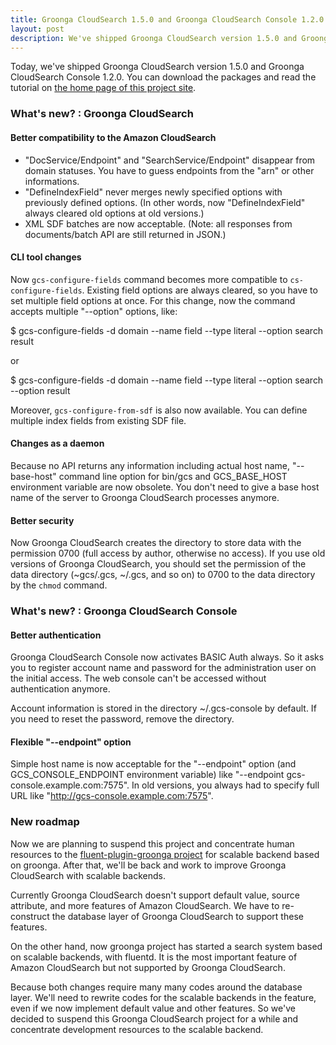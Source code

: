 ```yaml
---
title: Groonga CloudSearch 1.5.0 and Groonga CloudSearch Console 1.2.0 is out, and new roadmap
layout: post
description: We've shipped Groonga CloudSearch version 1.5.0 and Groonga CloudSearch Console 1.2.0. New features come with the release, and there is our new roadmap.
---
```


Today, we've shipped Groonga CloudSearch version 1.5.0 and Groonga CloudSearch
Console 1.2.0. You can download the packages and read the tutorial on
[the home page of this project site](/).

### What's new? : Groonga CloudSearch

#### Better compatibility to the Amazon CloudSearch

 * "DocService/Endpoint" and "SearchService/Endpoint" disappear from domain
   statuses. You have to guess endpoints from the "arn" or other informations.
 * "DefineIndexField" never merges newly specified options with previously
   defined options. (In other words, now "DefineIndexField" always cleared old
   options at old versions.)
 * XML SDF batches are now acceptable. (Note: all responses from documents/batch
   API are still returned in JSON.)

#### CLI tool changes

Now `gcs-configure-fields` command becomes more compatible to `cs-configure-fields`.
Existing field options are always cleared, so you have to set multiple field
options at once. For this change, now the command accepts multiple "--option"
options, like:

   $ gcs-configure-fields -d domain --name field --type literal --option search result

or

   $ gcs-configure-fields -d domain --name field --type literal --option search --option result

Moreover, `gcs-configure-from-sdf` is also now available. You can define multiple
index fields from existing SDF file.

#### Changes as a daemon

Because no API returns any information including actual host name, "--base-host"
command line option for bin/gcs and GCS_BASE_HOST environment variable are now
obsolete. You don't need to give a base host name of the server to Groonga
CloudSearch processes anymore.

#### Better security

Now Groonga CloudSearch creates the directory to store data with the permission
0700 (full access by author, otherwise no access). If you use old versions of
Groonga CloudSearch, you should set the permission of the data directory
(~gcs/.gcs, ~/.gcs, and so on) to 0700 to the data directory
by the `chmod` command.

### What's new? : Groonga CloudSearch Console

#### Better authentication

Groonga CloudSearch Console now activates BASIC Auth always. So it asks you to
register account name and password for the administration user on the initial
access. The web console can't be accessed without authentication anymore.

Account information is stored in the directory ~/.gcs-console by default. If
you need to reset the password, remove the directory.

#### Flexible "--endpoint" option

Simple host name is now acceptable for the "--endpoint" option (and
GCS_CONSOLE_ENDPOINT environment variable) like "--endpoint gcs-console.example.com:7575".
In old versions, you always had to specify full URL like "http://gcs-console.example.com:7575".

### New roadmap

Now we are planning to suspend this project and concentrate human resources to the
[fluent-plugin-groonga project](http://b.hatena.ne.jp/entry/s/github.com/groonga/fluent-plugin-groonga)
for scalable backend based on groonga. After that, we'll be back and work to
improve Groonga CloudSearch with scalable backends.

Currently Groonga CloudSearch doesn't support default value, source attribute,
and more features of Amazon CloudSearch. We have to re-construct the database
layer of Groonga CloudSearch to support these features.

On the other hand, now groonga project has started a search system based on
scalable backends, with fluentd. It is the most important feature of Amazon
CloudSearch but not supported by Groonga CloudSearch.

Because both changes require many many codes around the database layer. We'll
need to rewrite codes for the scalable backends in the feature, even if we now
implement default value and other features. So we've decided to suspend
this Groonga CloudSearch project for a while and concentrate development
resources to the scalable backend.
